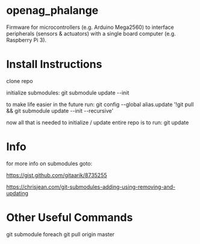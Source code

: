 # openag_phalange
Firmware for microcontrollers (e.g. Arduino Mega2560) to interface peripherals (sensors &amp; actuators) with a single board computer (e.g. Raspberry Pi 3).

# Install Instructions
clone repo

initialize submodules: git submodule update --init

to make life easier in the future run: git config --global alias.update '!git pull && git submodule update --init --recursive'

now all that is needed to initialize / update entire repo is to run: git update

# Info
for more info on submodules goto: 

https://gist.github.com/gitaarik/8735255

https://chrisjean.com/git-submodules-adding-using-removing-and-updating


# Other Useful Commands
git submodule foreach git pull origin master
